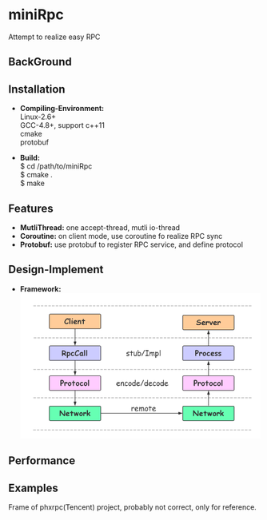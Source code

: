 # miniRpc
Attempt to realize easy RPC

## BackGround

## Installation
 - **Compiling-Environment:**   
 Linux-2.6+  
 GCC-4.8+, support c++11  
 cmake  
 protobuf  
 
 - **Build:**  
 $ cd /path/to/miniRpc  
 $ cmake .  
 $ make   

## Features
 - **MutliThread:** one accept-thread, mutli io-thread  
 - **Coroutine:** on client mode, use coroutine fo realize RPC sync  
 - **Protobuf:** use protobuf to register RPC service, and define protocol  

## Design-Implement
 - **Framework:**  
 ![](https://github.com/oopattern/miniRpc/blob/master/screenshots/RPC.png)
 
 
## Performance

## Examples

Frame of phxrpc(Tencent) project, probably not correct, only for reference.
